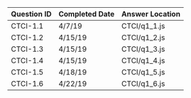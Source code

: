 Question ID | Completed Date | Answer Location
------------|------------|----------------
CTCI-1.1 | 4/7/19 | CTCI/q1_1.js
CTCI-1.2 | 4/15/19 | CTCI/q1_2.js
CTCI-1.3 | 4/15/19 | CTCI/q1_3.js
CTCI-1.4 | 4/15/19 | CTCI/q1_4.js
CTCI-1.5 | 4/18/19 | CTCI/q1_5.js
CTCI-1.6 | 4/22/19 | CTCI/q1_6.js
